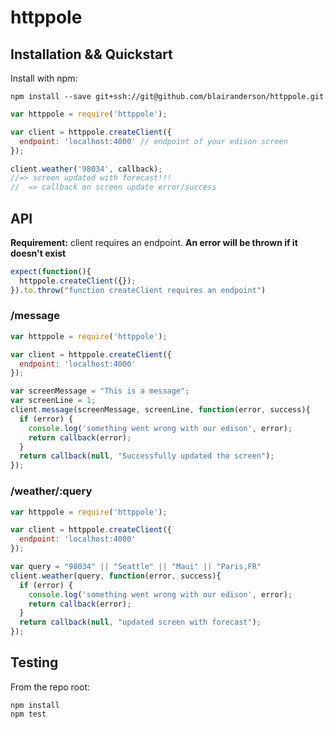 # httppole


## Installation && Quickstart

Install with npm:

```
npm install --save git+ssh://git@github.com/blairanderson/httppole.git
```

```javascript
var httppole = require('httppole');

var client = httppole.createClient({
  endpoint: 'localhost:4000' // endpoint of your edison screen
});

client.weather('98034', callback);
//=> screen updated with forecast!!!
//  => callback on screen update error/success
```

## API

**Requirement:** client requires an endpoint.
**An error will be thrown if it doesn't exist**

```javascript
expect(function(){
  httppole.createClient({});
}).to.throw("function createClient requires an endpoint")

```

### /message


```javascript
var httppole = require('httppole');

var client = httppole.createClient({
  endpoint: 'localhost:4000'
});

var screenMessage = "This is a message";
var screenLine = 1;
client.message(screenMessage, screenLine, function(error, success){
  if (error) {
    console.log('something went wrong with our edison', error);
    return callback(error);
  }
  return callback(null, "Successfully updated the screen");
});

```

### /weather/:query


```javascript
var httppole = require('httppole');

var client = httppole.createClient({
  endpoint: 'localhost:4000'
});

var query = "98034" || "Seattle" || "Maui" || "Paris,FR"
client.weather(query, function(error, success){
  if (error) {
    console.log('something went wrong with our edison', error);
    return callback(error);
  }
  return callback(null, "updated screen with forecast");
});


```

## Testing

From the repo root:

```
npm install
npm test
```
